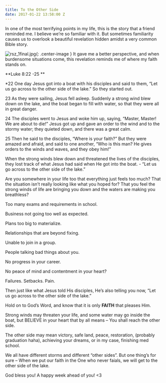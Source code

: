 ```yaml
---
title: To the Other Side
date: 2017-01-22 13:58:00 Z
---
```


In one of the most terrifying points in my life, this is the story that a friend reminded me. I believe we’re so familiar with it. But sometimes familiarity causes us to overlook a beautiful revelation hidden amidst a very common Bible story.

![rsz_1final.jpg](/uploads/rsz_1final.jpg){: .center-image }
It gave me a better perspective, and when burdensome situations come, this revelation reminds me of where my faith stands on.

\*\*Luke 8:22 -25 \*\*

\*22 One day Jesus got into a boat with his disciples and said to them, “Let us go across to the other side of the lake.” So they started out.

23 As they were sailing, Jesus fell asleep. Suddenly a strong wind blew down on the lake, and the boat began to fill with water, so that they were all in great danger.

24 The disciples went to Jesus and woke him up, saying, “Master, Master! We are about to die!”
Jesus got up and gave an order to the wind and to the stormy water; they quieted down, and there was a great calm.

25 Then he said to the disciples, “Where is your faith?” But they were amazed and afraid, and said to one another, “Who is this man? He gives orders to the winds and waves, and they obey him!”

When the strong winds blew down and threatened the lives of the disciples, they lost track of what Jesus had said when He got into the boat. - “Let us go across to the other side of the lake.”

Are you somewhere in your life too that everything just feels too much? That the situation isn’t really looking like what you hoped for? That you feel the strong winds of life are bringing you down and the waters are making you breathless?

Too many exams and requirements in school.

Business not going too well as expected.

Plans too big to materialize.

Relationships that are beyond fixing.

Unable to join in a group.

People talking bad things about you.

No progress in your career.

No peace of mind and contentment in your heart?

Failures. Setbacks. Pain.

Then just like what Jesus told His disciples, He’s also telling you now, “Let us go across to the other side of the lake.”

Hold on to God’s Word, and know that it is only **FAITH** that pleases Him.

Strong winds may threaten your life, and some water may go inside the boat, but BELIEVE in your heart that by all means – You shall reach the other side.

The other side may mean victory, safe land, peace, restoration, (probably graduation haha), achieving your dreams, or in my case, finishing med school.

We all have different storms and different “other sides”. But one thing’s for sure – When we put our faith in the One who never faials, we will get to the other side of the lake.

God bless you! A happy week ahead of you! <3